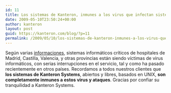 ```yaml
---
id: 11
title: Los sistemas de Kanteron, inmunes a los virus que infectan sistemas de hospitales españoles
date: 2009-05-10T23:50:24+00:00
author: kanteron
layout: post
guid: https://kanteron.com/blog/?p=11
permalink: /2009/05/10/los-sistemas-de-kanteron-inmunes-a-los-virus-que-infectan-sistemas-de-hospitales-espanoles/
---
```

Según varias <a href="https://www.rafalinux.com/?p=434" title="https://www.rafalinux.com/?p=434" target="_blank">informaciones</a>, sistemas informáticos críticos de hospitales de Madrid, Castilla, Valencia, y otras provincias están siendo víctimas de virus informáticos, con serias interrupciones en el servicio, tal y como ha pasado recientemente en otros países. Recordamos a todos nuestros clientes que <span style="font-weight: bold" class="Apple-style-span">los sistemas de Kanteron Systems</span>, abiertos y libres, basados en UNIX, <span style="font-weight: bold" class="Apple-style-span">son completamente inmunes a estos virus y ataques</span>. Gracias por confiar su tranquilidad a Kanteron Systems.